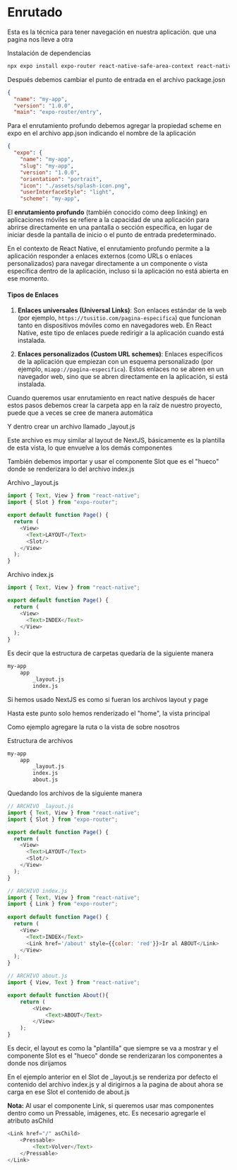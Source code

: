 # Enrutado

Esta es la técnica para tener navegación en nuestra aplicación. que una pagina nos lleve a otra 

Instalación de dependencias 

```bash
npx expo install expo-router react-native-safe-area-context react-native-screens expo-linking expo-constants expo-status-bar
```

Después debemos cambiar el punto de entrada en el archivo package.josn

```json
{
  "name": "my-app",
  "version": "1.0.0",
  "main": "expo-router/entry",
```

Para el enrutamiento profundo debemos agregar la propiedad scheme en expo en el archivo app.json indicando el nombre de la aplicación

```json
{
  "expo": {
    "name": "my-app",
    "slug": "my-app",
    "version": "1.0.0",
    "orientation": "portrait",
    "icon": "./assets/splash-icon.png",
    "userInterfaceStyle": "light",
    "scheme": "my-app",
```

El **enrutamiento profundo** (también conocido como deep linking) en aplicaciones móviles se refiere a la capacidad de una aplicación para abrirse directamente en una pantalla o sección específica, en lugar de iniciar desde la pantalla de inicio o el punto de entrada predeterminado.

En el contexto de React Native, el enrutamiento profundo permite a la aplicación responder a enlaces externos (como URLs o enlaces personalizados) para navegar directamente a un componente o vista específica dentro de la aplicación, incluso si la aplicación no está abierta en ese momento.
#### Tipos de Enlaces

1. **Enlaces universales (Universal Links)**: Son enlaces estándar de la web (por ejemplo, `https://tusitio.com/pagina-especifica`) que funcionan tanto en dispositivos móviles como en navegadores web. En React Native, este tipo de enlaces puede redirigir a la aplicación cuando está instalada.
    
2. **Enlaces personalizados (Custom URL schemes)**: Enlaces específicos de la aplicación que empiezan con un esquema personalizado (por ejemplo, `miapp://pagina-especifica`). Estos enlaces no se abren en un navegador web, sino que se abren directamente en la aplicación, si está instalada.

Cuando queremos usar enrutamiento en react native después de hacer estos pasos debemos crear la carpeta app en la raíz de nuestro proyecto, puede que a veces se cree de manera automática 

Y dentro crear un archivo llamado \_layout.js

Este archivo es muy similar al layout de NextJS, básicamente es la plantilla de esta vista, lo que envuelve a los demás componentes 

También debemos importar y usar el componente Slot que es el "hueco" donde se renderizara lo del archivo index.js

Archivo \_layout.js
```js
import { Text, View } from "react-native";
import { Slot } from "expo-router";

export default function Page() {
  return (
    <View>
      <Text>LAYOUT</Text>
      <Slot/>
    </View>
  );
}
```

Archivo index.js
```js
import { Text, View } from "react-native";

export default function Page() {
  return (
    <View>
      <Text>INDEX</Text>
    </View>
  );
}
```

Es decir que la estructura de carpetas quedaría de la siguiente manera 
```bash
my-app
	app
		_layout.js
		index.js
```

Si hemos usado NextJS es como si fueran los archivos layout y page

Hasta este punto solo hemos renderizado el "home", la vista principal 

Como ejemplo agregare la ruta o la vista de sobre nosotros

Estructura de archivos
```bash
my-app
	app
		_layout.js
		index.js
		about.js
```

Quedando los archivos de la siguiente manera

```js
// ARCHIVO _layout.js
import { Text, View } from "react-native";
import { Slot } from "expo-router";

export default function Page() {
  return (
    <View>
      <Text>LAYOUT</Text>
      <Slot/>
    </View>
  );
}

// ARCHIVO index.js
import { Text, View } from "react-native";
import { Link } from "expo-router";
  
export default function Page() {
  return (
    <View>
      <Text>INDEX</Text>
      <Link href='/about' style={{color: 'red'}}>Ir al ABOUT</Link>
    </View>
  );
}

// ARCHIVO about.js
import { View, Text } from "react-native";

export default function About(){
    return (
        <View>
            <Text>ABOUT</Text>
        </View>
    );
}
```

Es decir, el layout es como la "plantilla" que siempre se va a mostrar y el componente Slot es el "hueco" donde se renderizaran los componentes a donde nos dirijamos 

En el ejemplo anterior en el Slot de \_layout.js se renderiza por defecto el contenido del archivo index.js y al dirigirnos a la pagina de about ahora se carga en ese Slot el contenido de about.js 

**Nota:** Al usar el componente Link, si queremos usar mas componentes dentro como un Pressable, imágenes, etc. Es necesario agregarle el atributo asChild

```js
<Link href="/" asChild>
	<Pressable>
		<Text>Volver</Text>
	</Pressable>
</Link>
```